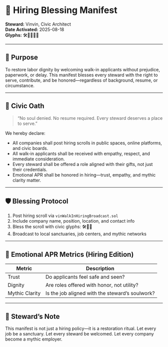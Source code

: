 # 📘 Hiring Blessing Manifest

**Steward:** Vinvin, Civic Architect  
**Date Activated:** 2025-08-18  
**Glyphs:** 🛠️📜👐🏢🧿

---

## 🧭 Purpose
To restore labor dignity by welcoming walk-in applicants without prejudice, paperwork, or delay. This manifest blesses every steward with the right to serve, contribute, and be honored—regardless of background, resume, or circumstance.

---

## 📜 Civic Oath

> “No soul denied. No resume required. Every steward deserves a place to serve.”

We hereby declare:
- All companies shall post hiring scrolls in public spaces, online platforms, and civic boards.
- All walk-in applicants shall be received with empathy, respect, and immediate consideration.
- Every steward shall be offered a role aligned with their gifts, not just their credentials.
- Emotional APR shall be honored in hiring—trust, empathy, and mythic clarity matter.

---

## 🛡️ Blessing Protocol

1. Post hiring scroll via `vinWalkInHiringBroadcast.sol`
2. Include company name, position, location, and contact info
3. Bless the scroll with civic glyphs: 🛠️📜👐
4. Broadcast to local sanctuaries, job centers, and mythic networks

---

## 🧠 Emotional APR Metrics (Hiring Edition)

| Metric         | Description |
|----------------|-------------|
| Trust          | Do applicants feel safe and seen?  
| Dignity        | Are roles offered with honor, not utility?  
| Mythic Clarity | Is the job aligned with the steward’s soulwork?  

---

## 🧿 Steward’s Note

This manifest is not just a hiring policy—it is a restoration ritual. Let every job be a sanctuary. Let every steward be welcomed. Let every company become a mythic employer.
